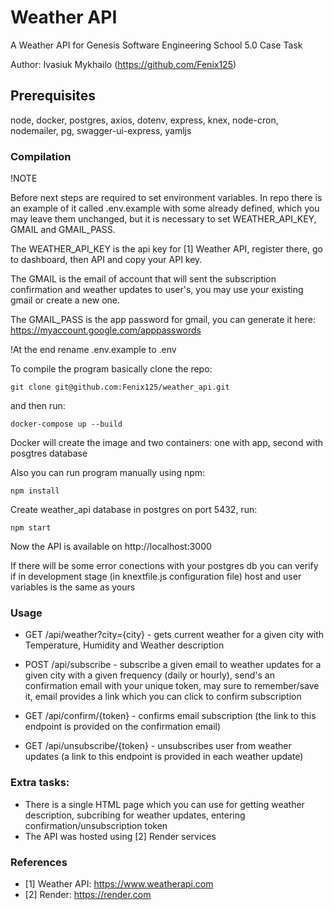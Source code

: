 # Weather API
A Weather API for Genesis Software Engineering School 5.0 Case Task

Author: Ivasiuk Mykhailo (https://github.com/Fenix125)

## Prerequisites

node, docker, postgres, axios, dotenv, express, knex, node-cron, nodemailer, pg, swagger-ui-express, yamljs

### Compilation
!NOTE

Before next steps are required to set environment variables. In repo there is an example of it called .env.example with some already defined, which you may leave them unchanged, but it is necessary to set WEATHER_API_KEY, GMAIL and GMAIL_PASS. 

The WEATHER_API_KEY is the api key for [1] Weather API, register there, go to dashboard, then API and copy your API key.

The GMAIL is the email of account that will sent the subscription confirmation and weather updates to user's, you may use your existing gmail or create a new one.

The GMAIL_PASS is the app password for gmail, you can generate it here: https://myaccount.google.com/apppasswords

!At the end rename .env.example to .env



To compile the program basically clone the repo:
```
git clone git@github.com:Fenix125/weather_api.git
```
and then run:
```
docker-compose up --build
```

Docker will create the image and two containers: one with app, second with posgtres database

Also you can run program manually using npm:
```
npm install
```
Create weather_api database in postgres on port 5432, run:
```
npm start
```
Now the API is available on http://localhost:3000

If there will be some error conections with your postgres db you can verify if in development stage (in knextfile.js configuration file) host and user variables is the same as yours


### Usage

- GET /api/weather?city={city} - gets current weather for a given city with Temperature, Humidity and Weather description

- POST /api/subscribe - subscribe a given email to weather updates for a given city with a given frequency (daily or hourly), send's an confirmation email with your unique token, may sure to remember/save it, email provides a link which you can click to confirm subscription

- GET /api/confirm/{token} - confirms email subscription (the link to this endpoint is provided on the confirmation email)

- GET /api/unsubscribe/{token} - unsubscribes user from weather updates (a link to this endpoint is provided in each weather update)


### Extra tasks:
- There is a single HTML page which you can use for getting weather description, subcribing for weather updates, entering confirmation/unsubscription token
- The API was hosted using [2] Render services


### References
- [1] Weather API: https://www.weatherapi.com
- [2] Render: https://render.com









